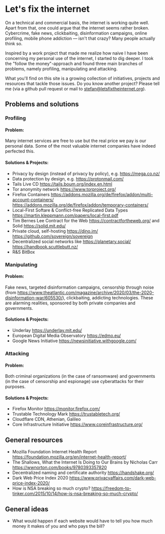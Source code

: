 # Let's fix the internet

On a technical and commercial basis, the internet is working quite well. Apart from that, one could argue that the internet seems rather broken. Cybercrime, fake news, clickbaiting, disinformation campaigns, online profiling, mobile phone addiction — isn't that crazy? Many people actually think so.

Inspired by a work project that made me realize how naive I have been concerning my personal use of the internet, I started to dig deeper. I took the "follow the money"-approach and found three main branches of problems, namely profiling, manipulating and attacking.

What you'll find on this site is a growing collection of initiatives, projects and resources that tackle those issues. Do you know another project? Please tell me (via a github pull request or mail to stefan@letsfixtheinternet.org).

## Problems and solutions

### Profiling
#### Problem: ####

Many internet services are free to use but the real price we pay is our personal data. Some of the most valuable internet companies have indeed perfected this.

#### Solutions & Projects: ####
 - Privacy by design (instead of privacy by policy), e.g. https://mega.co.nz/
 - Data protection by design, e.g. https://protonmail.com/
 - Tails Live CD https://tails.boum.org/index.en.html 
 - Tor anonymity network https://www.torproject.org/
 - Firefox Containers https://addons.mozilla.org/de/firefox/addon/multi-account-containers/ https://addons.mozilla.org/de/firefox/addon/temporary-containers/
 - Local-First Softare & Conflict-free Replicated Data Types https://martin.kleppmann.com/papers/local-first.pdf
 - Tim Bernes Lee Contract for the Web https://contractfortheweb.org/ and Solid https://solid.mit.edu/
 - Private cloud, self-hosting https://dino.im/ https://github.com/sovereign/sovereign
 - Decentralized social networks like https://planetary.social/ https://handbook.scuttlebutt.nz/
 - R&S BitBox

### Manipulating
#### Problem: ####

Fake news, targeted disinformation campaigns, censorship through noise (from https://www.theatlantic.com/magazine/archive/2020/03/the-2020-disinformation-war/605530/), clickbaiting, addicting technologies. These are alarming realities, sponsored by both private companies and governments.

#### Solutions & Projects: ####
 - Underlay https://underlay.mit.edu/
 - European Digital Media Observatory https://edmo.eu/
 - Google News Initiative https://newsinitiative.withgoogle.com/

### Attacking
#### Problem: ####

Both criminal organizations (in the case of ransomware) and governments (in the case of censorship and espionage) use cyberattacks for their purposes.

#### Solutions & Projects: ####
 - Firefox Monitor https://monitor.firefox.com/
 - Trustable Technology Mark https://trustabletech.org/
 - Cloudflare CDN, Athenian, Galileo
 - Core Infrastructure Initiative https://www.coreinfrastructure.org/
 
## General resources
 - Mozilla Foundation Internet Health Report https://foundation.mozilla.org/en/internet-health-report/
 - The Shallows, What the Internet Is Doing to Our Brains by Nicholas Carr https://wwnorton.com/books/9780393357820
 - Decentralized naming and certificate authority https://handshake.org/
 - Dark Web Price Index 2020 https://www.privacyaffairs.com/dark-web-price-index-2020/
 - How is NSA breaking so much crypto? https://freedom-to-tinker.com/2015/10/14/how-is-nsa-breaking-so-much-crypto/

## General ideas
 - What would happen if each website would have to tell you how much money it makes of you and who pays the bill?
